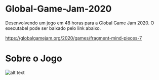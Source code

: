 # Global-Game-Jam-2020

Desenvolvendo um jogo em 48 horas para a Global Game Jam 2020. O executabel pode ser baixado pelo link abaixo.

https://globalgamejam.org/2020/games/fragment-mind-pieces-7

# Sobre o Jogo

![alt text](https://github.com/MayaraFreitas/Global-Game-Jam-2020/tree/master/gamejam2020/img/Menu.PNG)
